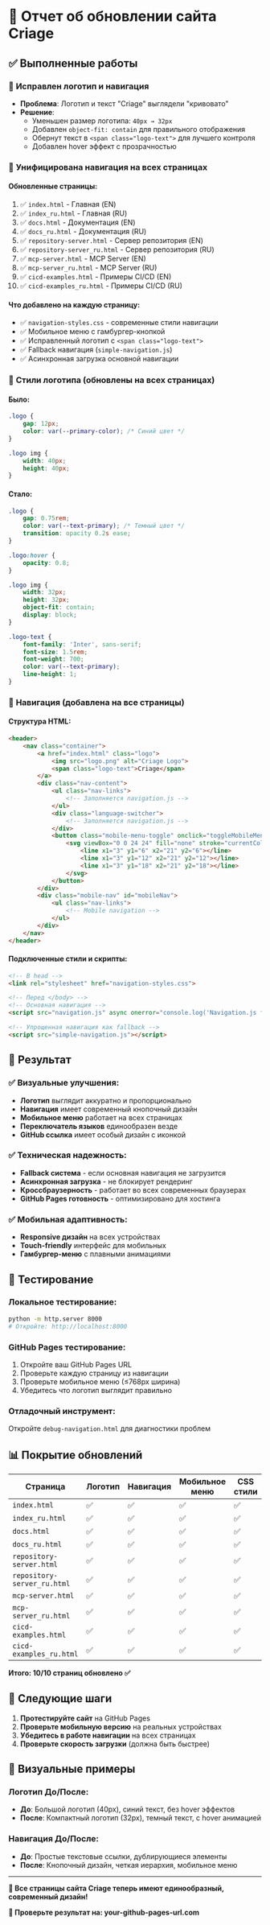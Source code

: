 # 🎉 Отчет об обновлении сайта Criage

## ✅ **Выполненные работы**

### 🎨 **Исправлен логотип и навигация**
- **Проблема**: Логотип и текст "Criage" выглядели "кривовато"
- **Решение**: 
  - Уменьшен размер логотипа: `40px → 32px`
  - Добавлен `object-fit: contain` для правильного отображения
  - Обернут текст в `<span class="logo-text">` для лучшего контроля
  - Добавлен hover эффект с прозрачностью

### 🔄 **Унифицирована навигация на всех страницах**

#### **Обновленные страницы:**
1. ✅ `index.html` - Главная (EN)
2. ✅ `index_ru.html` - Главная (RU) 
3. ✅ `docs.html` - Документация (EN)
4. ✅ `docs_ru.html` - Документация (RU)
5. ✅ `repository-server.html` - Сервер репозитория (EN)
6. ✅ `repository-server_ru.html` - Сервер репозитория (RU)
7. ✅ `mcp-server.html` - MCP Server (EN)
8. ✅ `mcp-server_ru.html` - MCP Server (RU)
9. ✅ `cicd-examples.html` - Примеры CI/CD (EN)
10. ✅ `cicd-examples_ru.html` - Примеры CI/CD (RU)

#### **Что добавлено на каждую страницу:**
- ✅ `navigation-styles.css` - современные стили навигации
- ✅ Мобильное меню с гамбургер-кнопкой
- ✅ Исправленный логотип с `<span class="logo-text">`
- ✅ Fallback навигация (`simple-navigation.js`)
- ✅ Асинхронная загрузка основной навигации

### 🎨 **Стили логотипа** (обновлены на всех страницах)

#### **Было:**
```css
.logo {
    gap: 12px;
    color: var(--primary-color); /* Синий цвет */
}

.logo img {
    width: 40px;
    height: 40px;
}
```

#### **Стало:**
```css
.logo {
    gap: 0.75rem;
    color: var(--text-primary); /* Темный цвет */
    transition: opacity 0.2s ease;
}

.logo:hover {
    opacity: 0.8;
}

.logo img {
    width: 32px;
    height: 32px;
    object-fit: contain;
    display: block;
}

.logo-text {
    font-family: 'Inter', sans-serif;
    font-size: 1.5rem;
    font-weight: 700;
    color: var(--text-primary);
    line-height: 1;
}
```

### 📱 **Навигация** (добавлена на все страницы)

#### **Структура HTML:**
```html
<header>
    <nav class="container">
        <a href="index.html" class="logo">
            <img src="logo.png" alt="Criage Logo">
            <span class="logo-text">Criage</span>
        </a>
        <div class="nav-content">
            <ul class="nav-links">
                <!-- Заполняется navigation.js -->
            </ul>
            <div class="language-switcher">
                <!-- Заполняется navigation.js -->
            </div>
            <button class="mobile-menu-toggle" onclick="toggleMobileMenu()">
                <svg viewBox="0 0 24 24" fill="none" stroke="currentColor">
                    <line x1="3" y1="6" x2="21" y2="6"></line>
                    <line x1="3" y1="12" x2="21" y2="12"></line>
                    <line x1="3" y1="18" x2="21" y2="18"></line>
                </svg>
            </button>
        </div>
        <div class="mobile-nav" id="mobileNav">
            <ul class="nav-links">
                <!-- Mobile navigation -->
            </ul>
        </div>
    </nav>
</header>
```

#### **Подключенные стили и скрипты:**
```html
<!-- В head -->
<link rel="stylesheet" href="navigation-styles.css">

<!-- Перед </body> -->
<!-- Основная навигация -->
<script src="navigation.js" async onerror="console.log('Navigation.js failed to load')"></script>

<!-- Упрощенная навигация как fallback -->
<script src="simple-navigation.js"></script>
```

## 🎯 **Результат**

### ✅ **Визуальные улучшения:**
- **Логотип** выглядит аккуратно и пропорционально
- **Навигация** имеет современный кнопочный дизайн
- **Мобильное меню** работает на всех страницах
- **Переключатель языков** единообразен везде
- **GitHub ссылка** имеет особый дизайн с иконкой

### ✅ **Техническая надежность:**
- **Fallback система** - если основная навигация не загрузится
- **Асинхронная загрузка** - не блокирует рендеринг
- **Кроссбраузерность** - работает во всех современных браузерах
- **GitHub Pages готовность** - оптимизировано для хостинга

### ✅ **Мобильная адаптивность:**
- **Responsive дизайн** на всех устройствах
- **Touch-friendly** интерфейс для мобильных
- **Гамбургер-меню** с плавными анимациями

## 🧪 **Тестирование**

### **Локальное тестирование:**
```bash
python -m http.server 8000
# Откройте: http://localhost:8000
```

### **GitHub Pages тестирование:**
1. Откройте ваш GitHub Pages URL
2. Проверьте каждую страницу из навигации
3. Проверьте мобильное меню (≤768px ширина)
4. Убедитесь что логотип выглядит правильно

### **Отладочный инструмент:**
Откройте `debug-navigation.html` для диагностики проблем

## 📊 **Покрытие обновлений**

| Страница | Логотип | Навигация | Мобильное меню | CSS стили | Fallback JS |
|----------|---------|-----------|----------------|-----------|-------------|
| `index.html` | ✅ | ✅ | ✅ | ✅ | ✅ |
| `index_ru.html` | ✅ | ✅ | ✅ | ✅ | ✅ |
| `docs.html` | ✅ | ✅ | ✅ | ✅ | ✅ |
| `docs_ru.html` | ✅ | ✅ | ✅ | ✅ | ✅ |
| `repository-server.html` | ✅ | ✅ | ✅ | ✅ | ✅ |
| `repository-server_ru.html` | ✅ | ✅ | ✅ | ✅ | ✅ |
| `mcp-server.html` | ✅ | ✅ | ✅ | ✅ | ✅ |
| `mcp-server_ru.html` | ✅ | ✅ | ✅ | ✅ | ✅ |
| `cicd-examples.html` | ✅ | ✅ | ✅ | ✅ | ✅ |
| `cicd-examples_ru.html` | ✅ | ✅ | ✅ | ✅ | ✅ |

**Итого: 10/10 страниц обновлено ✅**

## 🚀 **Следующие шаги**

1. **Протестируйте сайт** на GitHub Pages
2. **Проверьте мобильную версию** на реальных устройствах
3. **Убедитесь в работе навигации** на всех страницах
4. **Проверьте скорость загрузки** (должна быть быстрее)

## 🎨 **Визуальные примеры**

### **Логотип До/После:**
- **До**: Большой логотип (40px), синий текст, без hover эффектов
- **После**: Компактный логотип (32px), темный текст, с hover анимацией

### **Навигация До/После:**
- **До**: Простые текстовые ссылки, дублирующиеся элементы
- **После**: Кнопочный дизайн, четкая иерархия, мобильное меню

---

**🎉 Все страницы сайта Criage теперь имеют единообразный, современный дизайн!**

**📱 Проверьте результат на: your-github-pages-url.com**
